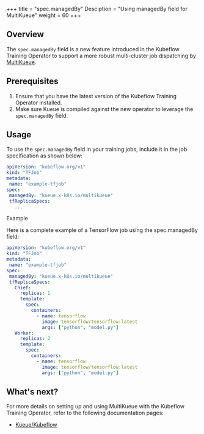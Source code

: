 +++
title = "spec.managedBy"
Desciption = "Using managedBy field for MultiKueue"
weight = 60
+++

## Overview

The `spec.managedBy` field is a new feature introduced in the Kubeflow Training Operator to support a more robust multi-cluster job dispatching by [MultiKueue](https://kueue.sigs.k8s.io/docs/concepts/multikueue/).

## Prerequisites

1. Ensure that you have the latest version of the Kubeflow Training Operator installed.
2. Make sure Kueue is compiled against the new operator to leverage the `spec.managedBy` field.

## Usage

To use the `spec.managedBy` field in your training jobs, include it in the job specification as shown below:

```yaml
apiVersion: "kubeflow.org/v1"
kind: "TFJob"
metadata:
 name: "example-tfjob"
spec:
 managedBy: "kueue.x-k8s.io/multikueue"
 tfReplicaSpecs:
   ...
```

Example

Here is a complete example of a TensorFlow job using the spec.managedBy field:

```YAML
apiVersion: "kubeflow.org/v1"
kind: "TFJob"
metadata:
 name: "example-tfjob"
spec:
 managedBy: "kueue.x-k8s.io/multikueue"
 tfReplicaSpecs:
   Chief:
     replicas: 1
     template:
       spec:
         containers:
           - name: tensorflow
             image: tensorflow/tensorflow:latest
             args: ["python", "model.py"]
   Worker:
     replicas: 2
     template:
       spec:
         containers:
           - name: tensorflow
             image: tensorflow/tensorflow:latest
             args: ["python", "model.py"]
```

## What's next?

For more details on setting up and using MultiKueue with the Kubeflow Training Operator, refer to the following documentation pages:

- [Kueue/Kubeflow](https://kueue.sigs.k8s.io/docs/tasks/run/multikueue/kubeflow/)